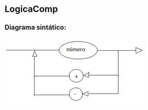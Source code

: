 # LogicaComp


## Diagrama sintático:

![Diagrama Sintatico](https://github.com/GiuPassarelli/LogicaComp/blob/master/roteiro1.png)
